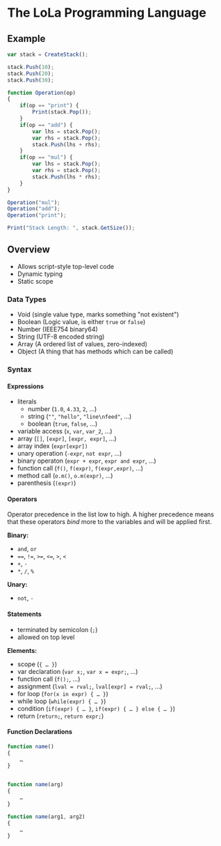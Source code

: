 # The LoLa Programming Language

## Example

```js
var stack = CreateStack();

stack.Push(10);
stack.Push(20);
stack.Push(30);

function Operation(op)
{
	if(op == "print") {
		Print(stack.Pop());
	}
	if(op == "add") {
		var lhs = stack.Pop();
		var rhs = stack.Pop();
		stack.Push(lhs + rhs);
	}
	if(op == "mul") {
		var lhs = stack.Pop();
		var rhs = stack.Pop();
		stack.Push(lhs * rhs);
	}
}

Operation("mul");
Operation("add");
Operation("print");

Print("Stack Length: ", stack.GetSize());
```

## Overview

- Allows script-style top-level code
- Dynamic typing
- Static scope


### Data Types
- Void (single value type, marks something "not existent")
- Boolean (Logic value, is either `true` or `false`)
- Number (IEEE754 binary64)
- String (UTF-8 encoded string)
- Array (A ordered list of values, zero-indexed)
- Object (A thing that has methods which can be called)

### Syntax

#### Expressions

- literals
	- number (`1.0`, `4.33`, `2`, …)
	- string (`""`, `"hello"`, `"line\nfeed"`, …)
	- boolean (`true`, `false`, …)
- variable access (`x`, `var`, `var_2`, …)
- array (`[]`, `[expr]`, `[expr, expr]`, …)
- array index (`expr[expr])`
- unary operation (`-expr`, `not expr`, …)
- binary operaton (`expr + expr`, `expr and expr`, …)
- function call (`f()`, `f(expr)`, `f(expr,expr)`, …)
- method call (`o.m()`, `o.m(expr)`, …)
- parenthesis (`(expr)`)

#### Operators

Operator precedence in the list low to high. A higher precedence means
that these operators *bind* more to the variables and will be applied
first.

**Binary:**
- `and`, `or`
- `==`, `!=`, `>=`, `<=`, `>`, `<`
- `+`, `-`
- `*`, `/`, `%`

**Unary:**
- `not`, `-`

#### Statements

- terminated by semicolon (`;`)
- allowed on top level

**Elements:**
- scope (`{ … }`)
- var declaration (`var x;`, `var x = expr;`, …)
- function call (`f();`, …)
- assignment (`lval = rval;`, `lval[expr] = rval;`, …)
- for loop (`for(x in expr) { … }`)
- while loop (`while(expr) { … }`)
- condition (`if(expr) { … }`, `if(expr) { … } else { … }`)
- return (`return;`, `return expr;`)

#### Function Declarations

```js
function name()
{
	…
}


function name(arg)
{
	…
}

function name(arg1, arg2)
{
	…
}
```

